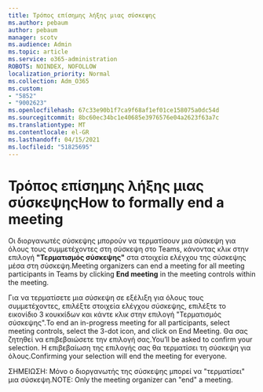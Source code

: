 ```yaml
---
title: Τρόπος επίσημης λήξης μιας σύσκεψης
ms.author: pebaum
author: pebaum
manager: scotv
ms.audience: Admin
ms.topic: article
ms.service: o365-administration
ROBOTS: NOINDEX, NOFOLLOW
localization_priority: Normal
ms.collection: Adm_O365
ms.custom:
- "5852"
- "9002623"
ms.openlocfilehash: 67c33e90b1f7ca9f68af1ef01ce158075a0dc54d
ms.sourcegitcommit: 8bc60ec34bc1e40685e3976576e04a2623f63a7c
ms.translationtype: MT
ms.contentlocale: el-GR
ms.lasthandoff: 04/15/2021
ms.locfileid: "51825695"
---
```

# <a name="how-to-formally-end-a-meeting"></a><span data-ttu-id="a3d0d-102">Τρόπος επίσημης λήξης μιας σύσκεψης</span><span class="sxs-lookup"><span data-stu-id="a3d0d-102">How to formally end a meeting</span></span>

<span data-ttu-id="a3d0d-103">Οι διοργανωτές σύσκεψης μπορούν να τερματίσουν μια σύσκεψη για όλους τους συμμετέχοντες στη σύσκεψη στο Teams, κάνοντας κλικ στην επιλογή **"Τερματισμός σύσκεψης"** στα στοιχεία ελέγχου της σύσκεψης μέσα στη σύσκεψη.</span><span class="sxs-lookup"><span data-stu-id="a3d0d-103">Meeting organizers can end a meeting for all meeting participants in Teams by clicking **End meeting** in the meeting controls within the meeting.</span></span>  

<span data-ttu-id="a3d0d-104">Για να τερματίσετε μια σύσκεψη σε εξέλιξη για όλους τους συμμετέχοντες, επιλέξτε στοιχεία ελέγχου σύσκεψης, επιλέξτε το εικονίδιο 3 κουκκίδων και κάντε κλικ στην επιλογή "Τερματισμός σύσκεψης".</span><span class="sxs-lookup"><span data-stu-id="a3d0d-104">To end an in-progress meeting for all participants, select meeting controls, select the 3-dot icon, and click on End Meeting.</span></span> <span data-ttu-id="a3d0d-105">Θα σας ζητηθεί να επιβεβαιώσετε την επιλογή σας.</span><span class="sxs-lookup"><span data-stu-id="a3d0d-105">You’ll be asked to confirm your selection.</span></span> <span data-ttu-id="a3d0d-106">Η επιβεβαίωση της επιλογής σας θα τερματίσει τη σύσκεψη για όλους.</span><span class="sxs-lookup"><span data-stu-id="a3d0d-106">Confirming your selection will end the meeting for everyone.</span></span>

<span data-ttu-id="a3d0d-107">ΣΗΜΕΙΩΣΗ: Μόνο ο διοργανωτής της σύσκεψης μπορεί να "τερματίσει" μια σύσκεψη.</span><span class="sxs-lookup"><span data-stu-id="a3d0d-107">NOTE: Only the meeting organizer can "end" a meeting.</span></span>